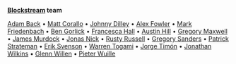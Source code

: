 **[Blockstream](Blockstream.md) team**

[Adam Back](Adam_Back.md) • [Matt Corallo](Matt_Corallo.md) • [Johnny Dilley](Johnny_Dilley.md) • [Alex Fowler](Alex_Fowler.md) • [Mark Friedenbach](Mark_Friedenbach.md) • [Ben Gorlick](Ben_Gorlick.md) • [Francesca Hall](Francesca_Hall.md) • [Austin Hill](Austin_Hill.md) • [Gregory Maxwell](Gregory_Maxwell.md) • [James Murdock](James_Murdock.md) • [Jonas Nick](Jonas_Nick.md) • [Rusty Russell](Rusty_Russell.md) • [Gregory Sanders](Gregory_Sanders.md) • [Patrick Strateman](Patrick_Strateman.md) • [Erik Svenson](Erik_Svenson.md) • [Warren Togami](Warren_Togami.md) • [Jorge Timón](Jorge_Timon.md) • [Jonathan Wilkins](Jonathan_Wilkins.md) • [Glenn Willen](Glenn_Willen.md) • [Pieter Wuille](Pieter_Wuille.md)

[Source]: https://blockstream.com/team/